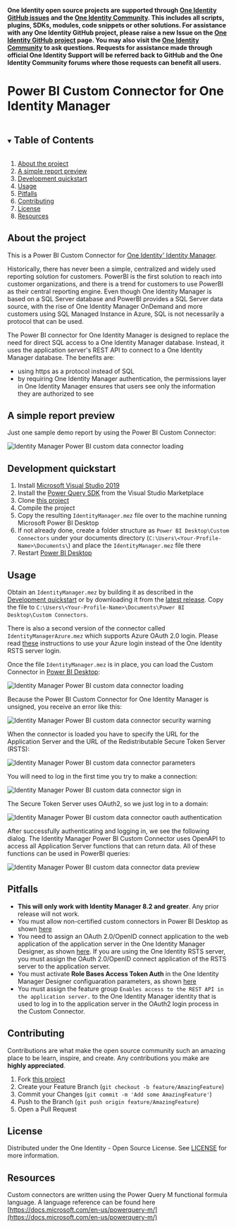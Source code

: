 **One Identity open source projects are supported through [One Identity GitHub issues](https://github.com/OneIdentity/IdentityManager.PowerBI/issues) and the [One Identity Community](https://www.oneidentity.com/community/). This includes all scripts, plugins, SDKs, modules, code snippets or other solutions. For assistance with any One Identity GitHub project, please raise a new Issue on the [One Identity GitHub project](https://github.com/OneIdentity/IdentityManager.PowerBI/issues) page. You may also visit the [One Identity Community](https://www.oneidentity.com/community/) to ask questions.  Requests for assistance made through official One Identity Support will be referred back to GitHub and the One Identity Community forums where those requests can benefit all users.**

# Power BI Custom Connector for One Identity Manager

<!-- TABLE OF CONTENTS -->
<details open="open">
  <summary><h2 style="display: inline-block">Table of Contents</h2></summary>
  <ol>
    <li><a href="#about-the-project">About the project</a></li>
    <li><a href="#a-simple-report-preview">A simple report preview</a></li>    
    <li><a href="#development-quickstart">Development quickstart</a></li>    
    <li><a href="#usage">Usage</a></li>
    <li><a href="#pitfalls">Pitfalls</a></li>
    <li><a href="#contributing">Contributing</a></li>
    <li><a href="#license">License</a></li>
    <li><a href="#resources">Resources</a></li>
  </ol>
</details>

<!-- ABOUT THE PROJECT -->
## About the project

This is a Power BI Custom Connector for [One Identity' Identity Manager](https://www.oneidentity.com/products/identity-manager/).

Historically, there has never been a simple, centralized and widely used reporting solution for customers. PowerBI is the first solution to reach into customer organizations, and there is a trend for customers to use PowerBI as their central reporting engine. Even though One Identity Manager is based on a SQL Server database and PowerBI provides a SQL Server data source, with the rise of One Identity Manager OnDemand and more customers using SQL Managed Instance in Azure, SQL is not necessarily a protocol that can be used.

The Power BI connector for One Identity Manager is designed to replace the need for direct SQL access to a One Identity Manager database. Instead, it uses the application server's REST API to connect to a One Identity Manager database. The benefits are:
  - using https as a protocol instead of SQL
  - by requiring One Identity Manager authentication, the permissions layer in One Identity Manager ensures that users see only the information they are authorized to see

<!-- PREVIEW -->
## A simple report preview

Just one sample demo report by using the Power BI Custom Connector:

![Identity Manager Power BI custom data connector loading](img/identity_manager_power_bi_sample_report.png)

<!-- Development QUICKSTART -->
## Development quickstart

1. Install [Microsoft Visual Studio 2019](https://learn.microsoft.com/en-us/visualstudio/releases/2019/release-notes)
2. Install the [Power Query SDK](https://learn.microsoft.com/en-us/power-query/install-sdk) from the Visual Studio Marketplace
3. Clone [this project](https://github.com/OneIdentity/IdentityManager.PowerBI)
4. Compile the project
5. Copy the resulting `IdentityManager.mez` file over to the machine running Microsoft Power BI Desktop
6. If not already done, create a folder structure as `Power BI Desktop\Custom Connectors` under your documents directory (`C:\Users\<Your-Profile-Name>\Documents\`) and place the `IdentityManager.mez` file there
7. Restart [Power BI Desktop](https://powerbi.microsoft.com/desktop)

<!-- USAGE EXAMPLES -->
## Usage

Obtain an `IdentityManager.mez` by building it as described in the [Development quickstart](#development-quickstart) or by downloading it from the [latest release](https://github.com/OneIdentity/IdentityManager.PowerBI/releases/latest).
Copy the file to `C:\Users\<Your-Profile-Name>\Documents\Power BI Desktop\Custom Connectors`.

There is also a second version of the connector called `IdentityManagerAzure.mez` which supports Azure OAuth 2.0 login. Please read [these](src/IdentityManagerAzure/README.md) instructions to use your Azure login instead of the One Identity RSTS server login.

Once the file `IdentityManager.mez` is in place, you can load the Custom Connector in [Power BI Desktop](https://powerbi.microsoft.com/desktop):

![Identity Manager Power BI custom data connector loading](img/identity_manager_power_bi-_custom_data_connector_selection.png)

Because the Power BI Custom Connector for One Identity Manager is unsigned, you receive an error like this:

![Identity Manager Power BI custom data connector security warning](img/identity_manager_power_bi-_custom_data_connector_security_warning.png)

When the connector is loaded you have to specify the URL for the Application Server and the URL of the Redistributable Secure Token Server (RSTS):

![Identity Manager Power BI custom data connector parameters](img/identity_manager_power_bi-_custom_data_connector_parameter.png)

You will need to log in the first time you try to make a connection:

![Identity Manager Power BI custom data connector sign in](img/identity_manager_power_bi-_custom_data_sign_in.png)

The Secure Token Server uses OAuth2, so we just log in to a domain:

![Identity Manager Power BI custom data connector oauth authentication](img/identity_manager_power_bi-_custom_data_connector_oauth.png)

After successfully authenticating and logging in, we see the following dialog. The Identity Manager Power BI Custom Connector uses OpenAPI to access all Application Server functions that can return data. All of these functions can be used in PowerBI queries:

![Identity Manager Power BI custom data connector data preview](img/identity_manager_power_bi-_custom_data_connector_data_preview.png)


<!-- PITFALLS -->
## Pitfalls

* **This will only work with Identity Manager 8.2 and greater**. Any prior release will not work.
* You must allow non-certified custom connectors in Power BI Desktop as shown [here](https://learn.microsoft.com/en-us/power-bi/connect-data/desktop-connector-extensibility#data-extension-security)
* You need to assign an OAuth 2.0/OpenID connect application to the web application of the application server in the One Identity Manager Designer, as shown [here](https://support.oneidentity.com/de-de/technical-documents/identity-manager/9.1/authorization-and-authentication-guide/28#TOPIC-1872879). If you are using the One Identity RSTS server, you must assign the OAuth 2.0/OpenID connect application of the RSTS server to the application server.
* You must activate **Role Bases Access Token Auth** in the One Identity Manager Designer configuaration parameters, as shown [here](https://support.oneidentity.com/de-de/technical-documents/identity-manager/9.1/authorization-and-authentication-guide/29#TOPIC-1872884)
* You must assign the feature group `Enables access to the REST API in the application server.` to the One Identity Manager identity that is used to log in to the application server in the OAuth2 login process in the Custom Connector.

<!-- CONTRIBUTING -->
## Contributing

Contributions are what make the open source community such an amazing place to be learn, inspire, and create. Any contributions you make are **highly appreciated**.

1. Fork [this project](https://github.com/OneIdentity/IdentityManager.PowerBI)
2. Create your Feature Branch (`git checkout -b feature/AmazingFeature`)
3. Commit your Changes (`git commit -m 'Add some AmazingFeature'`)
4. Push to the Branch (`git push origin feature/AmazingFeature`)
5. Open a Pull Request

<!-- LICENSE -->
## License

Distributed under the One Identity - Open Source License. See [LICENSE](LICENSE) for more information.

<!-- RESOURCES -->
## Resources

Custom connectors are written using the Power Query M functional formula language. A language reference can be found here [https://docs.microsoft.com/en-us/powerquery-m/](https://docs.microsoft.com/en-us/powerquery-m/)
